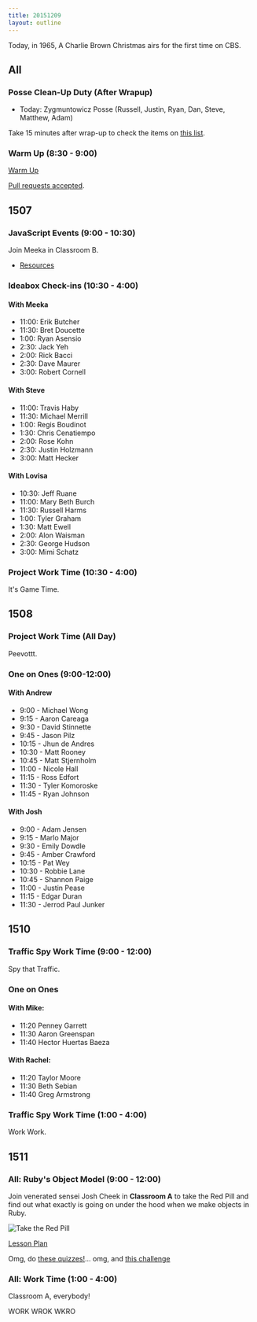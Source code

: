 ```yaml
---
title: 20151209
layout: outline
---
```


Today, in 1965, A Charlie Brown Christmas airs for the first time on CBS.

## All

### Posse Clean-Up Duty (After Wrapup)

* Today: Zygmuntowicz Posse (Russell, Justin, Ryan, Dan, Steve, Matthew, Adam)

Take 15 minutes after wrap-up to check the items on [this list](https://gist.github.com/rwarbelow/f5cfe4333402d043ef2e).

### Warm Up (8:30 - 9:00)

[Warm Up](https://thewarmup.herokuapp.com)

[Pull requests accepted](https://github.com/mikedao/the-warm-up).


## 1507

### JavaScript Events (9:00 - 10:30)

Join Meeka in Classroom B.

- [Resources](https://github.com/mdn/advanced-js-fundamentals-ck/tree/gh-pages/tutorials/04-events)

### Ideabox Check-ins (10:30 - 4:00)

#### With Meeka

- 11:00: Erik Butcher
- 11:30: Bret Doucette
-  1:00: Ryan Asensio
-  2:30: Jack Yeh
-  2:00: Rick Bacci
-  2:30: Dave Maurer
-  3:00: Robert Cornell

#### With Steve

- 11:00: Travis Haby
- 11:30: Michael Merrill
-  1:00: Regis Boudinot
-  1:30: Chris Cenatiempo
-  2:00: Rose Kohn
-  2:30: Justin Holzmann
-  3:00: Matt Hecker

#### With Lovisa

- 10:30: Jeff Ruane
- 11:00: Mary Beth Burch
- 11:30: Russell Harms
-  1:00: Tyler Graham
-  1:30: Matt Ewell
-  2:00: Alon Waisman
-  2:30: George Hudson
-  3:00: Mimi Schatz

### Project Work Time (10:30 - 4:00)

It's Game Time.


## 1508

### Project Work Time (All Day)

Peevottt.

### One on Ones (9:00-12:00)

#### With Andrew

* 9:00 - Michael Wong
* 9:15 - Aaron Careaga
* 9:30 - David Stinnette
* 9:45 - Jason Pilz
* 10:15 - Jhun de Andres
* 10:30 - Matt Rooney
* 10:45 - Matt Stjernholm
* 11:00 - Nicole Hall
* 11:15 - Ross Edfort
* 11:30 - Tyler Komoroske
* 11:45 - Ryan Johnson

#### With Josh

* 9:00 - Adam Jensen
* 9:15 - Marlo Major
* 9:30 - Emily Dowdle
* 9:45 - Amber Crawford
* 10:15 - Pat Wey
* 10:30 - Robbie Lane
* 10:45 - Shannon Paige
* 11:00 - Justin Pease
* 11:15 - Edgar Duran
* 11:30 - Jerrod Paul Junker


## 1510

### Traffic Spy Work Time (9:00 - 12:00)

Spy that Traffic.

### One on Ones

#### With Mike:

* 11:20 Penney Garrett
* 11:30 Aaron Greenspan
* 11:40 Hector Huertas Baeza

#### With Rachel:

* 11:20 Taylor Moore
* 11:30 Beth Sebian
* 11:40 Greg Armstrong

### Traffic Spy Work Time (1:00 - 4:00)

Work Work.


## 1511

### All: Ruby's Object Model (9:00 - 12:00)

Join venerated sensei Josh Cheek in **Classroom A**
to take the Red Pill and find out what exactly is going
on under the hood when we make objects in Ruby.

![Take the Red Pill](https://s3.amazonaws.com/josh.cheek/images/scratch/ruby-object-model-matrix.png)

[Lesson Plan](https://github.com/turingschool/lesson_plans/blob/master/ruby_01-object_oriented_programming_with_ruby/ruby_object_model1.markdown)

Omg, do [these quizzes!](https://gist.github.com/JoshCheek/ad9f70a6d855be9ed50d)... omg, and
[this challenge](https://quizzes-ruby-object-model.herokuapp.com/1)


### All: Work Time (1:00 - 4:00)

Classroom A, everybody!

WORK WROK WKRO
